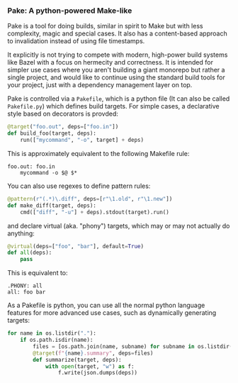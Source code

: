 ### Pake: A python-powered Make-like

Pake is a tool for doing builds, similar in spirit to Make but with less complexity,
magic and special cases. It also has a content-based approach to invalidation instead
of using file timestamps.

It explicitly is not trying to compete with modern, high-power build systems like Bazel
with a focus on hermecity and correctness. It is intended for simpler use cases where you
aren't building a giant monorepo but rather a single project, and would like to continue
using the standard build tools for your project, just with a dependency management layer on top.

Pake is controlled via a `Pakefile`, which is a python file (It can also be called `Pakefile.py`)
which defines build targets. For simple cases, a declarative style based on decorators is provded:

```python
@target("foo.out", deps=["foo.in"])
def build_foo(target, deps):
	run(["mycommand", "-o", target] + deps)
```

This is approximately equivalent to the following Makefile rule:
```
foo.out: foo.in
	mycommand -o $@ $*
```

You can also use regexes to define pattern rules:
```python
@pattern(r"(.*)\.diff", deps=[r"\1.old", r"\1.new"])
def make_diff(target, deps):
	cmd(["diff", "-u"] + deps).stdout(target).run()
```

and declare virtual (aka. "phony") targets, which may or may not actually do anything:
```python
@virtual(deps=["foo", "bar"], default=True)
def all(deps):
	pass
```

This is equivalent to:
```
.PHONY: all
all: foo bar
```

As a Pakefile is python, you can use all the normal python language features for more advanced
use cases, such as dynamically generating targets:
```python
for name in os.listdir("."):
	if os.path.isdir(name):
		files = [os.path.join(name, subname) for subname in os.listdir(name)]
		@target(f"{name}.summary", deps=files)
		def summarize(target, deps):
			with open(target, "w") as f:
				f.write(json.dumps(deps))
```
